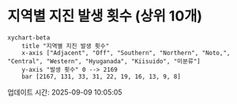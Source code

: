 # 지역별 지진 발생 횟수 (상위 10개)

```mermaid
xychart-beta
    title "지역별 지진 발생 횟수"
    x-axis ["Adjacent", "Off", "Southern", "Northern", "Noto,", "Central", "Western", "Hyuganada", "Kiisuido", "미분류"]
    y-axis "발생 횟수" 0 --> 2169
    bar [2167, 131, 33, 31, 22, 19, 16, 13, 9, 8]
```

업데이트 시간: 2025-09-09 10:05:05
